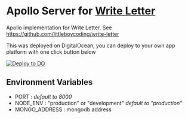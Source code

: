# Apollo Server for [Write Letter](https://github.com/littleboycoding/write-letter)
Apollo implementation for Write Letter. See https://github.com/littleboycoding/write-letter

This was deployed on DigitalOcean, you can deploy to your own app platform with one click button below

[![Deploy to DO](https://www.deploytodo.com/do-btn-blue.svg)](https://cloud.digitalocean.com/apps/new?repo=https://github.com/littleboycoding/write-letter-apollo/tree/main)

## Environment Variables
- PORT : *default to 8000*
- NODE_ENV : "production" or "development" *default to "production"*
- MONGO_ADDRESS : mongodb address

